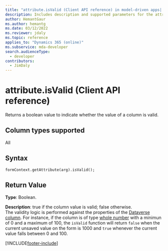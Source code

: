 ```yaml
---
title: "attribute.isValid (Client API reference) in model-driven apps| MicrosoftDocs"
description: Includes description and supported parameters for the attribute.isValid method.
author: HemantGaur
ms.author: hemantg
ms.date: 03/12/2022
ms.reviewer: jdaly
ms.topic: reference
applies_to: "Dynamics 365 (online)"
ms.subservice: mda-developer
search.audienceType: 
  - developer
contributors:
  - JimDaly
---
```

# attribute.isValid (Client API reference)



Returns a boolean value to indicate whether the value of a column is valid. 

## Column types supported

All

## Syntax

`formContext.getAttribute(arg).isValid();`

## Return Value

**Type**: Boolean. 

**Description**: true if the column value is valid; false otherwise. <br />
The validity logic is performed against the properties of the [Dataverse column](../maker/data-platform/types-of-fields). For instance, if the column is of type [whole number](../maker/data-platform/types-of-fields) with a minimun of 0 and a maximum of 100, the `isValid` function will return `false` when the current unsaved value on the form is 1000 and `true` whenever the current value falls between 0 and 100.



[!INCLUDE[footer-include](../../../../../includes/footer-banner.md)]
